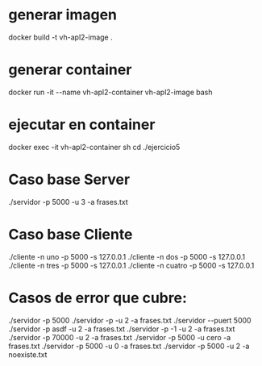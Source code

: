 # generar imagen
docker build -t vh-apl2-image .

# generar container
docker run -it --name vh-apl2-container vh-apl2-image bash

# ejecutar en container
docker exec -it vh-apl2-container sh
cd ./ejercicio5

# Caso base Server
./servidor -p 5000 -u 3 -a frases.txt

# Caso base Cliente
./cliente -n uno -p 5000 -s 127.0.0.1
./cliente -n dos -p 5000 -s 127.0.0.1
./cliente -n tres -p 5000 -s 127.0.0.1
./cliente -n cuatro -p 5000 -s 127.0.0.1

# Casos de error que cubre:
./servidor -p 5000
./servidor -p -u 2 -a frases.txt
./servidor --puert 5000
./servidor -p asdf -u 2 -a frases.txt
./servidor -p -1 -u 2 -a frases.txt
./servidor -p 70000 -u 2 -a frases.txt
./servidor -p 5000 -u cero -a frases.txt
./servidor -p 5000 -u 0 -a frases.txt
./servidor -p 5000 -u 2 -a noexiste.txt